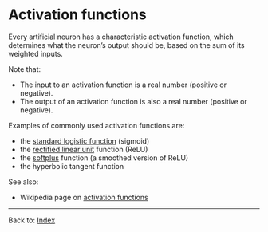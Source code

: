 # Activation functions

Every artificial neuron has a characteristic activation function, which determines what the neuron’s output should be, based on the sum of its weighted inputs.

Note that:
- The input to an activation function is a real number (positive or negative).
- The output of an activation function is also a real number (positive or negative).

Examples of commonly used activation functions are:
- the [standard logistic function](standard_logistic_function.md) (sigmoid)
- the [rectified linear unit](rectified_linear_unit.md) function (ReLU)
- the [softplus](softplus.md) function (a smoothed version of ReLU)
- the hyperbolic tangent function

See also:
- Wikipedia page on [activation functions](https://en.wikipedia.org/wiki/Activation_function)

----

Back to: [Index](index.md)
